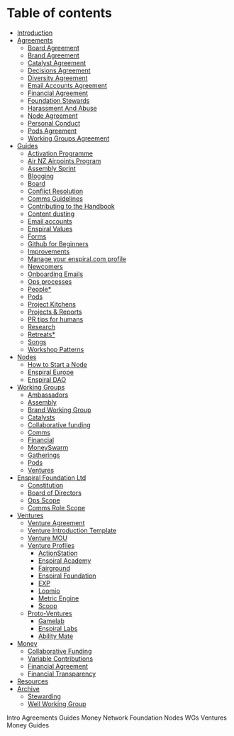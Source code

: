 # Table of contents

* [Introduction](web/enspiral-handbook-2023/README.md)
* [Agreements](agreements/README.md)
  * [Board Agreement](agreements/board.md)
  * [Brand Agreement](agreements/brand.md)
  * [Catalyst Agreement](agreements/catalyst.md)
  * [Decisions Agreement](agreements/decisions.md)
  * [Diversity Agreement](agreements/diversity.md)
  * [Email Accounts Agreement](agreements/email_accounts_agreement.md)
  * [Financial Agreement](agreements/financial.md)
  * [Foundation Stewards](agreements/foundation-stewards.md)
  * [Harassment And Abuse](agreements/harassment_and_abuse.md)
  * [Node Agreement](agreements/nodes.md)
  * [Personal Conduct](agreements/personal_conduct.md)
  * [Pods Agreement](agreements/pods.md)
  * [Working Groups Agreement](agreements/working_groups.md)
* [Guides](guides/README.md)
  * [Activation Programme](guides/activation-programme.md)
  * [Air NZ Airpoints Program](guides/airnz.md)
  * [Assembly Sprint](guides/assembly-sprints.md)
  * [Blogging](guides/blogging.md)
  * [Board](guides/board.md)
  * [Conflict Resolution](guides/conflict-resolution.md)
  * [Comms Guidelines](guides/comms_guidelines.md)
  * [Contributing to the Handbook](guides/contributing.md)
  * [Content dusting](guides/content-dusting.md)
  * [Email accounts](guides/email_accounts.md)
  * [Enspiral Values](guides/values.md)
  * [Forms](guides/forms.md)
  * [Github for Beginners](guides/github_for_beginners.md)
  * [Improvements](guides/improvements.md)
  * [Manage your enspiral.com profile](guides/manage-enspiral-website-profile.md)
  * [Newcomers](guides/newcomers.md)
  * [Onboarding Emails](guides/onboarding-info.md)
  * [Ops processes](guides/ops_processes.md)
  * [People\*](guides/people.md)
  * [Pods](guides/pods.md)
  * [Project Kitchens](guides/project_kitchen.md)
  * [Projects & Reports](guides/projects_reports.md)
  * [PR tips for humans](guides/press.md)
  * [Research](guides/research.md)
  * [Retreats\*](guides/retreats.md)
  * [Songs](guides/songs.md)
  * [Workshop Patterns](guides/workshop_patterns.md)
* [Nodes](/nodes/README.md)
	* [How to Start a Node](nodes/start-a-node.md)
	* [Enspiral Europe](/nodes/enspiral-europe.md)
	* [Enspiral DAO](/nodes/enspiral-dao.md)
* [Working Groups](working-groups/README.md)
  * [Ambassadors](working-groups/ambassadors.md)
  * [Assembly](working-groups/assembly.md)
  * [Brand Working Group](working-groups/brand_working_group.md)
  * [Catalysts](working-groups/catalysts.md)
  * [Collaborative funding](working-groups/collaborative-funding.md)
  * [Comms](working-groups/comms.md)
  * [Financial](working-groups/collaborative-funding.md)
  * [MoneySwarm](working-groups/external-funding.md)
  * [Gatherings](working-groups/gatherings.md)
  * [Pods](working-groups/pods.md)
  * [Ventures](working-groups/ventures.md)
* [Enspiral Foundation Ltd](foundation/README.md)
  * [Constitution](foundation/constitution.md)
  * [Board of Directors](foundation/board.md)
  * [Ops Scope](foundation/ops-scope.md)
  * [Comms Role Scope](foundation/comms-role.md)
* [Ventures](ventures/README.md)
  * [Venture Agreement](ventures/venture.md)
  * [Venture Introduction Template](ventures/venture_introduction_template.md)
  * [Venture MOU](ventures/venture_mou.md)
  * [Venture Profiles](ventures/venture_profiles/README.md)
    * [ActionStation](ventures/venture_profiles/actionstation.md)
    * [Enspiral Academy](ventures/venture_profiles/enspiral_academy.md)
    * [Fairground](ventures/venture_profiles/fairground.md)
    * [Enspiral Foundation](ventures/venture_profiles/enspiral_foundation.md)
    * [EXP](ventures/venture_profiles/exp.md)
    * [Loomio](ventures/venture_profiles/loomio.md)
    * [Metric Engine](ventures/venture_profiles/metric_engine.md)
    * [Scoop](ventures/venture_profiles/scoop.md)
  * [Proto-Ventures](ventures/proto-ventures/README.md)
    * [Gamelab](ventures/proto-ventures/gamelab.md)
    * [Enspiral Labs](ventures/proto-ventures/enspiral-labs.md)
    * [Ability Mate](ventures/proto-ventures/ability-mate.md)
* [Money](money/README.md)
  * [Collaborative Funding](money/collabfunding.md)
  * [Variable Contributions](money/finances_variable_contributions.md)
  * [Financial Agreement](money/financial.md)
  * [Financial Transparency](money/financial_transparency.md)
* [Resources](resources.md/)
* [Archive](archive.md)
	* [Stewarding](archive/stewarding.md)
	* [Well Working Group](/archive/well-working-group.md)



Intro
Agreements
Guides
Money
Network
	Foundation
	Nodes
	WGs
	Ventures
Money
Guides